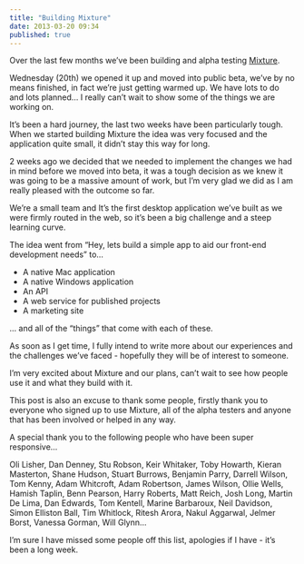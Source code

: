 ```yaml
---
title: "Building Mixture"
date: 2013-03-20 09:34
published: true
---
```


Over the last few months we&#8217;ve been building and alpha testing [Mixture](http://mixture.io).

Wednesday (20th) we opened it up and moved into public beta, we&#8217;ve by no means finished, in fact we&#8217;re just getting warmed up. We have lots to do and lots planned&#8230; I really can&#8217;t wait to show some of the things we are working on.

It&#8217;s been a hard journey, the last two weeks have been particularly tough. When we started building Mixture the idea was very focused and the application quite small, it didn&#8217;t stay this way for long.

2 weeks ago we decided that we needed to implement the changes we had in mind before we moved into beta, it was a tough decision as we knew it was going to be a massive amount of work, but I&#8217;m very glad we did as I am really pleased with the outcome so far.

We&#8217;re a small team and It&#8217;s the first desktop application we&#8217;ve built as we were firmly routed in the web, so it&#8217;s been a big challenge and a steep learning curve.

The idea went from &#8220;Hey, lets build a simple app to aid our front-end development needs&#8221; to&#8230;

* A native Mac application
* A native Windows application
* An API
* A web service for published projects
* A marketing site

&#8230; and all of the &#8220;things&#8221; that come with each of these.

As soon as I get time, I fully intend to write more about our experiences and the challenges we&#8217;ve faced - hopefully they will be of interest to someone.

I&#8217;m very excited about Mixture and our plans, can&#8217;t wait to see how people use it and what they build with it.

This post is also an excuse to thank some people, firstly thank you to everyone who signed up to use Mixture, all of the alpha testers and anyone that has been involved or helped in any way.

A special thank you to the following people who have been super responsive&#8230;

Oli Lisher, Dan Denney, Stu Robson, Keir Whitaker, Toby Howarth, Kieran Masterton, Shane Hudson, Stuart Burrows, Benjamin Parry, Darrell Wilson, Tom Kenny, Adam Whitcroft, Adam Robertson, James Wilson, Ollie Wells, Hamish Taplin, Benn Pearson, Harry Roberts, Matt Reich, Josh Long, Martin De Lima, Dan Edwards, Tom Kentell, Marine Barbaroux, Neil Davidson, Simon Elliston Ball, Tim Whitlock, Ritesh Arora, Nakul Aggarwal, Jelmer Borst, Vanessa Gorman, Will Glynn&#8230;

I&#8217;m sure I have missed some people off this list, apologies if I have - it&#8217;s been a long week.